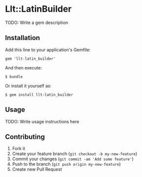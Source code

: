 # Llt::LatinBuilder

TODO: Write a gem description

## Installation

Add this line to your application's Gemfile:

    gem 'llt-latin_builder'

And then execute:

    $ bundle

Or install it yourself as:

    $ gem install llt-latin_builder

## Usage

TODO: Write usage instructions here

## Contributing

1. Fork it
2. Create your feature branch (`git checkout -b my-new-feature`)
3. Commit your changes (`git commit -am 'Add some feature'`)
4. Push to the branch (`git push origin my-new-feature`)
5. Create new Pull Request
